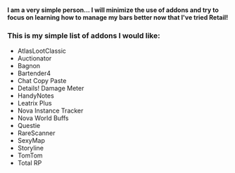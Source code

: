 #### I am a very simple person... I will minimize the use of addons and try to focus on learning how to manage my bars better now that I've tried Retail!
### This is my simple list of addons I would like:
- AtlasLootClassic
- Auctionator
- Bagnon
- Bartender4 
- Chat Copy Paste
- Details! Damage Meter
- HandyNotes
- Leatrix Plus
- Nova Instance Tracker
- Nova World Buffs
- Questie
- RareScanner
- SexyMap
- Storyline
- TomTom
- Total RP
